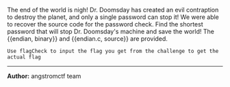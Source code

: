 The end of the world is nigh! Dr. Doomsday has created an evil contraption to destroy the planet, and only a single password can stop it! We were able to recover the source code for the password check. Find the shortest password that will stop Dr. Doomsday's machine and save the world! The {{endian, binary}} and {{endian.c, source}} are provided.

`Use flagCheck to input the flag you get from the challenge to get the actual flag`

---
**Author:** angstromctf team